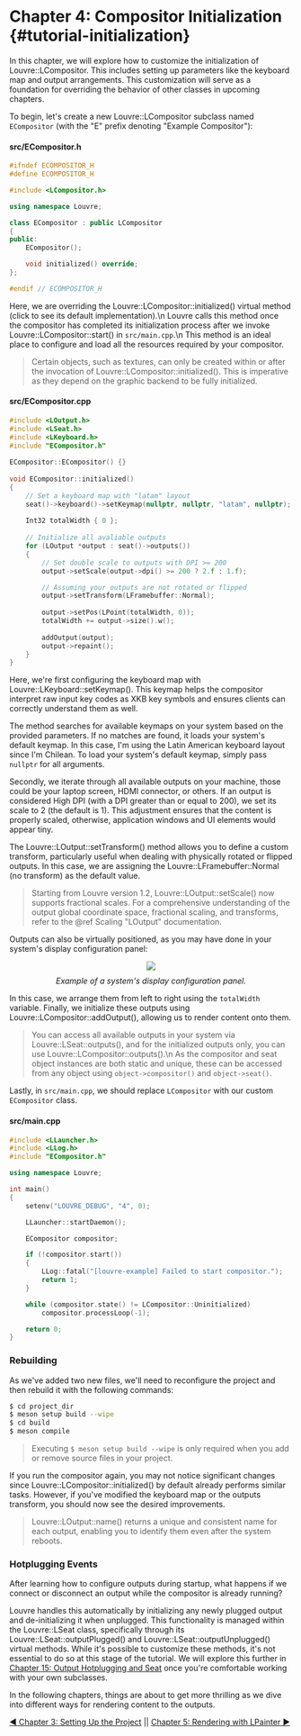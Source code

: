 # Chapter 4: Compositor Initialization {#tutorial-initialization}

In this chapter, we will explore how to customize the initialization of Louvre::LCompositor. This includes setting up parameters like the keyboard map and output arrangements. This customization will serve as a foundation for overriding the behavior of other classes in upcoming chapters.

To begin, let's create a new Louvre::LCompositor subclass named `ECompositor` (with the "E" prefix denoting "Example Compositor"):

#### src/ECompositor.h

```cpp
#ifndef ECOMPOSITOR_H
#define ECOMPOSITOR_H

#include <LCompositor.h>

using namespace Louvre;

class ECompositor : public LCompositor
{
public:
    ECompositor();

    void initialized() override;
};

#endif // ECOMPOSITOR_H
```

Here, we are overriding the Louvre::LCompositor::initialized() virtual method (click to see its default implementation).\n
Louvre calls this method once the compositor has completed its initialization process after we invoke Louvre::LCompositor::start() in `src/main.cpp`.\n
This method is an ideal place to configure and load all the resources required by your compositor.

> Certain objects, such as textures, can only be created within or after the invocation of Louvre::LCompositor::initialized(). This is imperative as they depend on the graphic backend to be fully initialized.

#### src/ECompositor.cpp

```cpp
#include <LOutput.h>
#include <LSeat.h>
#include <LKeyboard.h>
#include "ECompositor.h"
 
ECompositor::ECompositor() {}
 
void ECompositor::initialized()
{
    // Set a keyboard map with "latam" layout
    seat()->keyboard()->setKeymap(nullptr, nullptr, "latam", nullptr);
 
    Int32 totalWidth { 0 };
 
    // Initialize all avaliable outputs
    for (LOutput *output : seat()->outputs())
    {
        // Set double scale to outputs with DPI >= 200
        output->setScale(output->dpi() >= 200 ? 2.f : 1.f);

        // Assuming your outputs are not rotated or flipped
        output->setTransform(LFramebuffer::Normal);
 
        output->setPos(LPoint(totalWidth, 0));
        totalWidth += output->size().w();
 
        addOutput(output);
        output->repaint();
    }
}
```

Here, we're first configuring the keyboard map with Louvre::LKeyboard::setKeymap(). This keymap helps the compositor interpret raw input key codes as XKB key symbols and ensures clients can correctly understand them as well. 

The method searches for available keymaps on your system based on the provided parameters. If no matches are found, it loads your system's default keymap. In this case, I'm using the Latin American keyboard layout since I'm Chilean. To load your system's default keymap, simply pass `nullptr` for all arguments.

Secondly, we iterate through all available outputs on your machine, those could be your laptop screen, HDMI connector, or others. If an output is considered High DPI (with a DPI greater than or equal to 200), we set its scale to 2 (the default is 1). This adjustment ensures that the content is properly scaled, otherwise, application windows and UI elements would appear tiny.

The Louvre::LOutput::setTransform() method allows you to define a custom transform, particularly useful when dealing with physically rotated or flipped outputs. In this case, we are assigning the Louvre::LFramebuffer::Normal (no transform) as the default value.

> Starting from Louvre version 1.2, Louvre::LOutput::setScale() now supports fractional scales. For a comprehensive understanding of the output global coordinate space, fractional scaling, and transforms, refer to the @ref Scaling "LOutput" documentation.

Outputs can also be virtually positioned, as you may have done in your system's display configuration panel:

<center>
<img style="max-width:45vw" src="https://lh3.googleusercontent.com/pw/AIL4fc8mtBg1aWk8d_9hSa9_sp8V7KYVk6ZskkKgLZ6YP1ouaf-ku7zNndMoASmn2tNsD_2xW7hnHjZgaiLYfFJ-Kbv3SXZhdlGCm-sZamFHsb-Atvo0Kyg=w2400"/><br>
<div style="margin-top:10px;font-style:italic;">Example of a system's display configuration panel.</div>
</center>

In this case, we arrange them from left to right using the `totalWidth` variable. Finally, we initialize these outputs using Louvre::LCompositor::addOutput(), allowing us to render content onto them.

> You can access all available outputs in your system via Louvre::LSeat::outputs(), and for the initialized outputs only, you can use Louvre::LCompositor::outputs().\n As the compositor and seat object instances are both static and unique, these can be accessed from any object using `object->compositor()` and `object->seat()`.

Lastly, in `src/main.cpp`, we should replace `LCompositor` with our custom `ECompositor` class.

#### src/main.cpp

```cpp
#include <LLauncher.h>
#include <LLog.h>
#include "ECompositor.h"

using namespace Louvre;

int main()
{
    setenv("LOUVRE_DEBUG", "4", 0);

    LLauncher::startDaemon();

    ECompositor compositor;

    if (!compositor.start())
    {
        LLog::fatal("[louvre-example] Failed to start compositor.");
        return 1;
    }

    while (compositor.state() != LCompositor::Uninitialized)
        compositor.processLoop(-1);

    return 0;
}
```

### Rebuilding

As we've added two new files, we'll need to reconfigure the project and then rebuild it with the following commands:

```bash
$ cd project_dir
$ meson setup build --wipe
$ cd build
$ meson compile
```

> Executing `$ meson setup build --wipe` is only required when you add or remove source files in your project.

If you run the compositor again, you may not notice significant changes since Louvre::LCompositor::initialized() by default already performs similar tasks. However, if you've modified the keyboard map or the outputs transform, you should now see the desired improvements.

> Louvre::LOutput::name() returns a unique and consistent name for each output, enabling you to identify them even after the system reboots.

### Hotplugging Events

After learning how to configure outputs during startup, what happens if we connect or disconnect an output while the compositor is already running?

Louvre handles this automatically by initializing any newly plugged output and de-initializing it when unplugged. This functionality is managed within the Louvre::LSeat class, specifically through its Louvre::LSeat::outputPlugged() and Louvre::LSeat::outputUnplugged() virtual methods. While it's possible to customize these methods, it's not essential to do so at this stage of the tutorial. We will explore this further in [Chapter 15: Output Hotplugging and Seat](15.md) once you're comfortable working with your own subclasses.

In the following chapters, things are about to get more thrilling as we dive into different ways for rendering content to the outputs.

<a href="03.md">◀ Chapter 3: Setting Up the Project</a> || <a href="05.md"> Chapter 5: Rendering with LPainter ▶</a>

